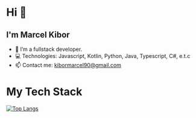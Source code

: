 # Hi :wave:
## I'm Marcel Kibor
- :telescope: I’m a fullstack developer.
- :computer: Technologies: Javascript, Kotlin, Python, Java, Typescript, C#, e.t.c
- :mailbox: Contact me: kibormarcel90@gmail.com
# My Tech Stack
[![Top Langs](https://github-readme-stats.vercel.app/api/top-langs/?username=Marcelkibor)](https://github.com/Marcelkibor/github-readme-stats)
<!--
**Marcelkibor/Marcelkibor** is a :sparkles: _special_ :sparkles: repository because its `README.md` (this file) appears on your GitHub profile.
Here are some ideas to get you started:
- :telescope: I’m currently working on ...
- :seedling: I’m currently learning ...
- :dancers: I’m looking to collaborate on ...
- :thinking_face: I’m looking for help with ...
- :speech_balloon: Ask me about ...
- :mailbox: How to reach me: ...
- :smile: Pronouns: ...
- :zap: Fun fact: ...
-->
